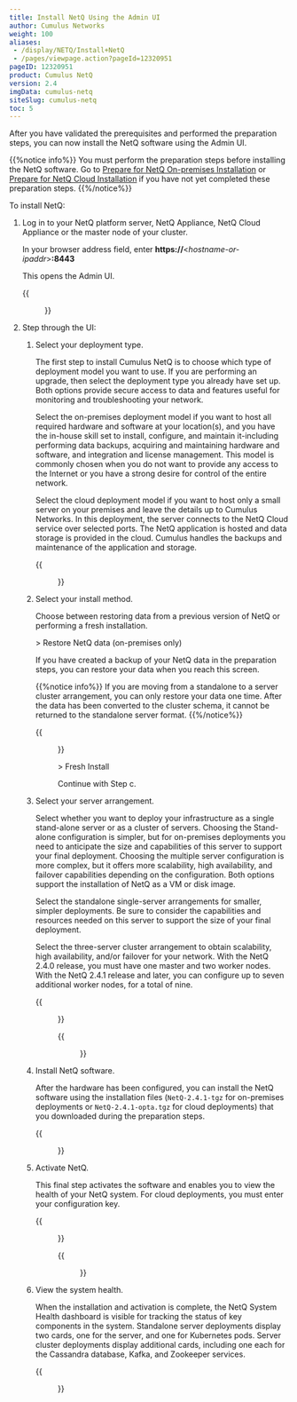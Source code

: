 ```yaml
---
title: Install NetQ Using the Admin UI
author: Cumulus Networks
weight: 100
aliases:
 - /display/NETQ/Install+NetQ
 - /pages/viewpage.action?pageId=12320951
pageID: 12320951
product: Cumulus NetQ
version: 2.4
imgData: cumulus-netq
siteSlug: cumulus-netq
toc: 5
---
```

After you have validated the prerequisites and performed the preparation steps, you can now install the NetQ software using the Admin UI.

{{%notice info%}}
You must perform the preparation steps before installing the NetQ software. Go to [Prepare for NetQ On-premises Installation](../Prepare-NetQ-Onprem/) or [Prepare for NetQ Cloud Installation](../Prepare-NetQ-Cloud/) if you have not yet completed these preparation steps.
{{%/notice%}}

To install NetQ:

1. Log in to your NetQ platform server, NetQ Appliance, NetQ Cloud Appliance or the master node of your cluster.

    In your browser address field, enter **https://**<*hostname-or-ipaddr*>**:8443**

    This opens the Admin UI.

    {{<figure src="/images/netq/adminui-main-page-241.png" width="700">}}

2. Step through the UI:

    1. Select your deployment type.

        The first step to install Cumulus NetQ is to choose which type of deployment model you want to use. If you are performing an upgrade, then select the deployment type you already have set up. Both options provide secure access to data and features useful for monitoring and troubleshooting your network.

        Select the on-premises deployment model if you want to host all required hardware and software at your location(s), and you have the in-house skill set to install, configure, and maintain it-including performing data backups, acquiring and maintaining hardware and software, and integration and license management. This model is commonly chosen when you do not want to provide any access to the Internet or you have a strong desire for control of the entire network.

        Select the cloud deployment model if you want to host only a small server on your premises and leave the details up to Cumulus Networks. In this deployment, the server connects to the NetQ Cloud service over selected ports. The NetQ application is hosted and data storage is provided in the cloud. Cumulus handles the backups and maintenance of the application and storage.

        {{<figure src="/images/netq/adminui-deploy-type-240.png" width="700">}}

    2. Select your install method.
    
        Choose between restoring data from a previous version of NetQ or performing a fresh installation.
        
        \> Restore NetQ data (on-premises only)

        If you have created a backup of your NetQ data in the preparation steps, you can restore your data when you reach this screen.

        {{%notice info%}}
If you are moving from a standalone to a server cluster arrangement, you can only restore your data one time. After the data has been converted to the cluster schema, it cannot be returned to the standalone server format.
        {{%/notice%}}

         {{<figure src="/images/netq/adminui-restore-db-240.png" width="700">}}

        \> Fresh Install

        Continue with Step c.

    3. Select your server arrangement.

        Select whether you want to deploy your infrastructure as a single stand-alone server or as a cluster of servers. Choosing the Stand-alone configuration is simpler, but for on-premises deployments you need to anticipate the size and capabilities of this server to support your final deployment. Choosing the multiple server configuration is more complex, but it offers more scalability, high availability, and failover capabilities depending on the configuration. Both options support the installation of NetQ as a VM or disk image.

        Select the standalone single-server arrangements for smaller, simpler deployments. Be sure to consider the capabilities and resources needed on this server to support the size of your final deployment.

        Select the three-server cluster arrangement to obtain scalability, high availability, and/or failover for your network. With the NetQ 2.4.0 release, you must have one master and two worker nodes. With the NetQ 2.4.1 release and later, you can configure up to seven additional worker nodes, for a total of nine.

        {{<figure src="/images/netq/adminui-server-arrange-240.png" width="700" caption="Select arrangement">}}

        {{<figure src="/images/netq/adminui-cluster-config-240.png" width="700" caption="Add worker nodes to a server cluster">}}
 
    4. Install NetQ software.
    
        After the hardware has been configured, you can install the NetQ software using the installation files (`NetQ-2.4.1-tgz` for on-premises deployments or `NetQ-2.4.1-opta.tgz` for cloud deployments)  that you downloaded during the preparation steps.

        {{<figure src="/images/netq/adminui-install-netq-240.png" width="700">}}

    5. Activate NetQ.

        This final step activates the software and enables you to view the health of your NetQ system. For cloud deployments, you must enter your configuration key.

        {{<figure src="/images/netq/adminui-activate-netq-onprem-240.png" width="700" caption="On-premises activation">}}

        {{<figure src="/images/netq/adminui-activate-netq-cloud-240.png" width="700" caption="Cloud activation">}}

    6. View the system health.

        When the installation and activation is complete, the NetQ System Health dashboard is visible for tracking the status of key components in the system. Standalone server deployments display two cards, one for the server, and one for Kubernetes pods. Server cluster deployments display additional cards, including one each for the Cassandra database, Kafka, and Zookeeper services.

        {{<figure src="/images/netq/adminui-health-db-cloud-240.png" width="700">}}
